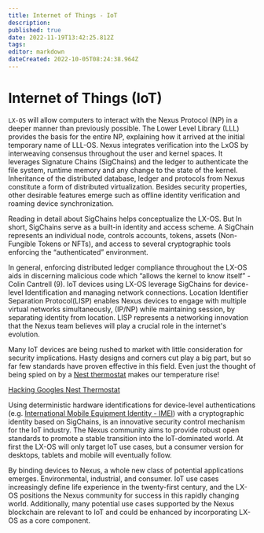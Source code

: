 ```yaml
---
title: Internet of Things - IoT
description: 
published: true
date: 2022-11-19T13:42:25.812Z
tags: 
editor: markdown
dateCreated: 2022-10-05T08:24:38.964Z
---
```


# Internet of Things (IoT)

`LX-OS` will allow computers to interact with the Nexus Protocol (NP) in a deeper manner than previously possible. The Lower Level Library (LLL) provides the basis for the entire NP, explaining how it arrived at the initial temporary name of LLL-OS. Nexus integrates verification into the LxOS by interweaving consensus throughout the user and kernel spaces. It leverages Signature Chains (SigChains) and the ledger to authenticate the file system, runtime memory and any change to the state of the kernel. Inheritance of the distributed database, ledger and protocols from Nexus constitute a form of distributed virtualization. Besides security properties, other desirable features emerge such as offline identity verification and roaming device synchronization.

Reading in detail about SigChains helps conceptualize the LX-OS. But In short, SigChains serve as a built-in identity and access scheme. A SigChain represents an individual node, controls accounts, tokens, assets (Non-Fungible Tokens or NFTs), and access to several cryptographic tools enforcing the “authenticated” environment.

In general, enforcing distributed ledger compliance throughout the LX-OS aids in discerning malicious code which “allows the kernel to know itself” - Colin Cantrell (9). IoT devices using LX-OS leverage SigChains for device-level Identification and managing network connections. Location Identifier Separation Protocol(LISP) enables Nexus devices to engage with multiple virtual networks simultaneously, (IP/NP) while maintaining session, by separating identity from location. LISP represents a networking innovation that the Nexus team believes will play a crucial role in the internet's evolution.

Many IoT devices are being rushed to market with little consideration for security implications. Hasty designs and corners cut play a big part, but so far few standards have proven effective in this field. Even just the thought of being spied on by a [Nest thermostat](https://www.computerworld.com/article/2476599/black-hat-nest-thermostat-turned-into-a-smart-spy-in-15-seconds.html?ref=hackernoon.com) makes our temperature rise!

[Hacking Googles Nest Thermostat](http://www.thelowdownblog.com/2014/07/hacking-googles-nest-thermostat-and.html)


Using deterministic hardware identifications for device-level authentications (e.g. [International Mobile Equipment Identity - IMEI](https://en.wikipedia.org/wiki/International\_Mobile\_Equipment\_Identity?ref=hackernoon.com)) with a cryptographic identity based on SigChains, is an innovative security control mechanism for the IoT industry. The Nexus community aims to provide robust open standards to promote a stable transition into the IoT-dominated world. At first the LX-OS will only target IoT use cases, but a consumer version for desktops, tablets and mobile will eventually follow.

By binding devices to Nexus, a whole new class of potential applications emerges. Environmental, industrial, and consumer.  IoT use cases increasingly define life experience in the twenty-first century, and the LX-OS positions the Nexus community for success in this rapidly changing world. Additionally, many potential use cases supported by the Nexus blockchain are relevant to IoT and could be enhanced by incorporating LX-OS as a core component.